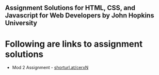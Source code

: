 ## Assignment Solutions for HTML, CSS, and Javascript for Web Developers by John Hopkins University


# Following are links to assignment solutions

- Mod 2 Assignment - [shorturl.at/cerxN](url)
